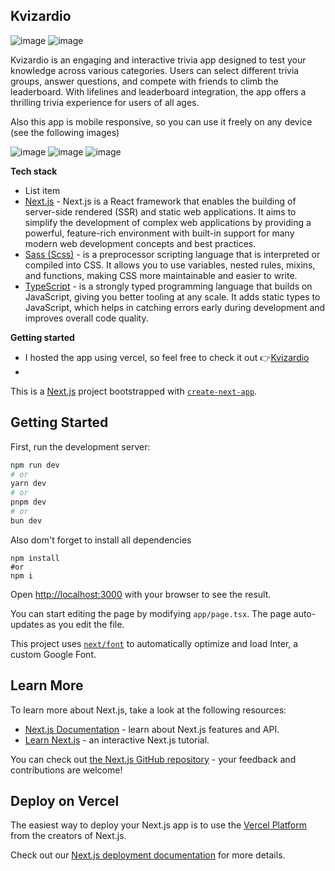 ## Kvizardio

![image](https://github.com/karloCroDev/trivia-app/assets/117281346/09934bae-c3d9-4d63-b180-f08f3b1e62f6)
![image](https://github.com/karloCroDev/trivia-app/assets/117281346/112a10fb-56e5-4242-a1c3-fdb297fd5211)



Kvizardio is an engaging and interactive trivia app designed to test your knowledge across various categories. Users can select different trivia groups, answer questions, and compete with friends to climb the leaderboard. With lifelines and leaderboard integration, the app offers a thrilling trivia experience for users of all ages.

Also this app is mobile responsive, so you can use it freely on any device (see the following images)

![image](https://github.com/karloCroDev/trivia-app/assets/117281346/e8d174b3-7ec5-4d5d-a108-770a797f3597)
![image](https://github.com/karloCroDev/trivia-app/assets/117281346/d2eef999-6c52-4adc-8279-872043ec915a)
![image](https://github.com/karloCroDev/trivia-app/assets/117281346/053e8bae-7919-4770-8784-87d43a99681e)


**Tech stack**

 - List item
 - [Next.js](https://nextjs.org/) - Next.js is a React framework that enables the building of server-side rendered (SSR) and static web applications. It aims to simplify the development of complex web applications by providing a powerful, feature-rich environment with built-in support for many modern web development concepts and best practices.
 - [Sass (Scss)](https://sass-lang.com/) - is a preprocessor scripting language that is interpreted or compiled into CSS. It allows you to use variables, nested rules, mixins, and functions, making CSS more maintainable and easier to write.
 - [TypeScript](https://www.typescriptlang.org/) - is a strongly typed programming language that builds on JavaScript, giving you better tooling at any scale. It adds static types to JavaScript, which helps in catching errors early during development and improves overall code quality.
 

**Getting started**
 - I hosted the app using vercel, so feel free to check it out  👉[Kvizardio](https://trivia-app-seven-ruby.vercel.app/)
 - 


This is a [Next.js](https://nextjs.org/) project bootstrapped with [`create-next-app`](https://github.com/vercel/next.js/tree/canary/packages/create-next-app).

## Getting Started

First, run the development server:

```bash
npm run dev
# or
yarn dev
# or
pnpm dev
# or
bun dev
```

Also dom't forget to install all dependencies
```
npm install
#or
npm i 
```
Open [http://localhost:3000](http://localhost:3000) with your browser to see the result.

You can start editing the page by modifying `app/page.tsx`. The page auto-updates as you edit the file.

This project uses [`next/font`](https://nextjs.org/docs/basic-features/font-optimization) to automatically optimize and load Inter, a custom Google Font.

## Learn More

To learn more about Next.js, take a look at the following resources:

- [Next.js Documentation](https://nextjs.org/docs) - learn about Next.js features and API.
- [Learn Next.js](https://nextjs.org/learn) - an interactive Next.js tutorial.

You can check out [the Next.js GitHub repository](https://github.com/vercel/next.js/) - your feedback and contributions are welcome!

## Deploy on Vercel

The easiest way to deploy your Next.js app is to use the [Vercel Platform](https://vercel.com/new?utm_medium=default-template&filter=next.js&utm_source=create-next-app&utm_campaign=create-next-app-readme) from the creators of Next.js.

Check out our [Next.js deployment documentation](https://nextjs.org/docs/deployment) for more details.
